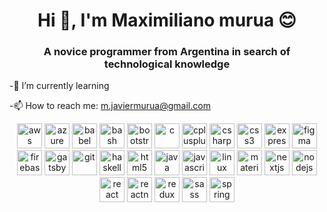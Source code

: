 <h1 align="center">Hi 👋, I'm Maximiliano murua 😊</h1>
<h3 align="center">A novice programmer from Argentina in search of technological knowledge</h3>

   -🌱 I’m currently learning

   -📫 How to reach me: m.javiermurua@gmail.com

<p align="center">
   <img src="https://devicons.github.io/devicon/devicon.git/icons/amazonwebservices/amazonwebservices-original-wordmark.svg" alt="aws" width="40" height="40"/> 
   <img src="https://www.vectorlogo.zone/logos/microsoft_azure/microsoft_azure-icon.svg" alt="azure" width="40" height="40"/> 
   <img src="https://www.vectorlogo.zone/logos/babeljs/babeljs-icon.svg" alt="babel" width="40" height="40"/> 
   <img src="https://www.vectorlogo.zone/logos/gnu_bash/gnu_bash-icon.svg" alt="bash" width="40" height="40"/> 
   <img src="https://devicons.github.io/devicon/devicon.git/icons/bootstrap/bootstrap-plain.svg" alt="bootstrap" width="40" height="40"/> 
   <img src="https://devicons.github.io/devicon/devicon.git/icons/c/c-original.svg" alt="c" width="40" height="40"/>
   <img src="https://devicons.github.io/devicon/devicon.git/icons/cplusplus/cplusplus-original.svg" alt="cplusplus" width="40" height="40"/> 
   <img src="https://devicons.github.io/devicon/devicon.git/icons/csharp/csharp-original.svg" alt="csharp" width="40" height="40"/> 
   <img src="https://devicons.github.io/devicon/devicon.git/icons/css3/css3-original-wordmark.svg" alt="css3" width="40" height="40"/> 
   <img src="https://devicons.github.io/devicon/devicon.git/icons/express/express-original-wordmark.svg" alt="express" width="40" height="40"/> 
   <img src="https://www.vectorlogo.zone/logos/figma/figma-icon.svg" alt="figma" width="40" height="40"/> 
   <img src="https://www.vectorlogo.zone/logos/firebase/firebase-icon.svg" alt="firebase" width="40" height="40"/>
   <img src="https://www.vectorlogo.zone/logos/gatsbyjs/gatsbyjs-icon.svg" alt="gatsby" width="40" height="40"/>
   <img src="https://www.vectorlogo.zone/logos/git-scm/git-scm-icon.svg" alt="git" width="40" height="40"/> 
   <img src="https://upload.wikimedia.org/wikipedia/commons/1/1c/Haskell-Logo.svg" alt="haskell" width="40" height="40"/>
   <img src="https://devicons.github.io/devicon/devicon.git/icons/html5/html5-original-wordmark.svg" alt="html5" width="40" height="40"/> 
   <img src="https://devicons.github.io/devicon/devicon.git/icons/java/java-original-wordmark.svg" alt="java" width="40" height="40"/>
   <img src="https://devicons.github.io/devicon/devicon.git/icons/javascript/javascript-original.svg" alt="javascript" width="40" height="40"/>
   <img src="https://devicons.github.io/devicon/devicon.git/icons/linux/linux-original.svg" alt="linux" width="40" height="40"/>
   <img src="https://raw.githubusercontent.com/prplx/svg-logos/5585531d45d294869c4eaab4d7cf2e9c167710a9/svg/materialize.svg" alt="materialize" width="40" height="40"/>
   <img src="https://cdn.worldvectorlogo.com/logos/nextjs-3.svg" alt="nextjs" width="40" height="40"/>
   <img src="https://devicons.github.io/devicon/devicon.git/icons/nodejs/nodejs-original-wordmark.svg" alt="nodejs" width="40" height="40"/>
   <img src="https://devicons.github.io/devicon/devicon.git/icons/react/react-original-wordmark.svg" alt="react" width="40" height="40"/>
   <img src="https://reactnative.dev/img/header_logo.svg" alt="reactnative" width="40" height="40"/>
   <img src="https://devicons.github.io/devicon/devicon.git/icons/redux/redux-original.svg" alt="redux" width="40" height="40"/>
   <img src="https://devicons.github.io/devicon/devicon.git/icons/sass/sass-original.svg" alt="sass" width="40" height="40"/>
   <img src="https://www.vectorlogo.zone/logos/springio/springio-icon.svg" alt="spring" width="40" height="40"/>
</p>
<!--
**maximilianomurua/maximilianomurua** is a ✨ _special_ ✨ repository because its `README.md` (this file) appears on your GitHub profile.

Here are some ideas to get you started:

- 🔭 I’m currently working on ...
- 🌱 I’m currently learning ...
- 👯 I’m looking to collaborate on ...
- 🤔 I’m looking for help with ...
- 💬 Ask me about ...
- 📫 How to reach me: ...
- 😄 Pronouns: ...
- ⚡ Fun fact: ...
-->
